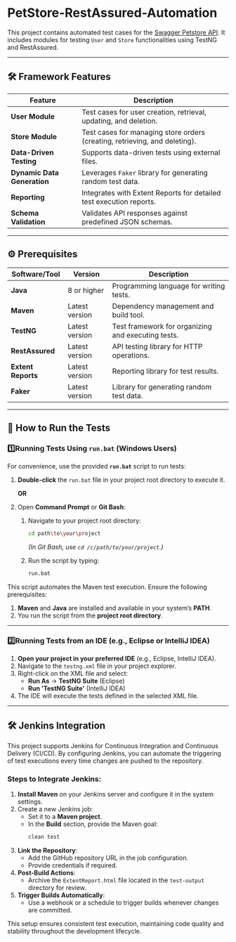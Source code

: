 # PetStore-RestAssured-Automation

This project contains automated test cases for the [Swagger Petstore API](https://petstore.swagger.io/#/). It includes modules for testing `User` and `Store` functionalities using TestNG and RestAssured.

---
## 🛠️ Framework Features

| Feature                          | Description                                                                 |
|----------------------------------|-----------------------------------------------------------------------------|
| **User Module**                  | Test cases for user creation, retrieval, updating, and deletion.            |
| **Store Module**                 | Test cases for managing store orders (creating, retrieving, and deleting).  |
| **Data-Driven Testing**          | Supports data-driven tests using external files.                            |
| **Dynamic Data Generation**      | Leverages `Faker` library for generating random test data.                  |
| **Reporting**                    | Integrates with Extent Reports for detailed test execution reports.         |
| **Schema Validation**            | Validates API responses against predefined JSON schemas.                    |

---

## ⚙️ Prerequisites

| Software/Tool       | Version                | Description                                      |
|----------------------|------------------------|--------------------------------------------------|
| **Java**            | 8 or higher           | Programming language for writing tests.          |
| **Maven**           | Latest version        | Dependency management and build tool.            |
| **TestNG**          | Latest version        | Test framework for organizing and executing tests. |
| **RestAssured**     | Latest version        | API testing library for HTTP operations.         |
| **Extent Reports**  | Latest version        | Reporting library for test results.              |
| **Faker**           | Latest version        | Library for generating random test data.         |

---

## 🔄 How to Run the Tests 

### 1️⃣Running Tests Using `run.bat` (Windows Users)  

For convenience, use the provided **`run.bat`** script to run tests:  

1. **Double-click** the `run.bat` file in your project root directory to execute it.  

   **OR**  

2. Open **Command Prompt** or **Git Bash**:  

   1. Navigate to your project root directory:  
      ```bash
      cd path\to\your\project
      ```  
      *(In Git Bash, use `cd /c/path/to/your/project`.)*  

   2. Run the script by typing:  
      ```bash
      run.bat
      ```  

This script automates the Maven test execution. Ensure the following prerequisites:  

1. **Maven** and **Java** are installed and available in your system’s **PATH**.  
2. You run the script from the **project root directory**.  

---

### 2️⃣Running Tests from an IDE (e.g., Eclipse or IntelliJ IDEA)  

1. **Open your project in your preferred IDE** (e.g., Eclipse, IntelliJ IDEA).  
2. Navigate to the `testng.xml` file in your project explorer.  
3. Right-click on the XML file and select:  
   - **Run As** -> **TestNG Suite** (Eclipse)  
   - **Run 'TestNG Suite'** (IntelliJ IDEA)  
4. The IDE will execute the tests defined in the selected XML file.  

---

## 🛠️ Jenkins Integration  

This project supports Jenkins for Continuous Integration and Continuous Delivery (CI/CD). By configuring Jenkins, you can automate the triggering of test executions every time changes are pushed to the repository.  

### Steps to Integrate Jenkins:  

1. **Install Maven** on your Jenkins server and configure it in the system settings.  
2. Create a new Jenkins job:  
   - Set it to a **Maven project**.  
   - In the **Build** section, provide the Maven goal:  
     ```bash
     clean test
     ```  
3. **Link the Repository**:  
   - Add the GitHub repository URL in the job configuration.  
   - Provide credentials if required.  
4. **Post-Build Actions**:  
   - Archive the `ExtentReport.html` file located in the `test-output` directory for review.  
5. **Trigger Builds Automatically**:  
   - Use a webhook or a schedule to trigger builds whenever changes are committed.  

This setup ensures consistent test execution, maintaining code quality and stability throughout the development lifecycle.  
